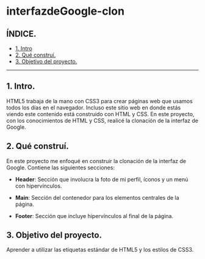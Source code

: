 # interfazdeGoogle-clon

## ÍNDICE.

* [1. Intro](https://github.com/DannySoo/interfazdeGoogle-clon/blob/main/README.md#1-intro)
* [2. Qué construí.](https://github.com/DannySoo/interfazdeGoogle-clon/blob/main/README.md#2-qu%C3%A9-constru%C3%AD)
* [3. Objetivo del proyecto.](https://github.com/DannySoo/interfazdeGoogle-clon/blob/main/README.md#3-objetivo-del-proyecto)

****

## 1. Intro. 
HTML5 trabaja de la mano con CSS3 para crear páginas web que usamos todos los días en el navegador. Incluso este sitio web en donde estás viendo este contenido está construido con HTML y CSS.
En este proyecto, con los conocimientos de HTML y CSS, realicé la clonación de la interfaz de Google. 

## 2. Qué construí. 
En este proyecto me enfoqué en construir la clonación de la interfaz de Google. Contiene las siguientes secciones:
* **Header**: Sección que involucra la foto de mi perfil, íconos y un menú con hipervínculos.

* **Main**: Sección del contenedor para los elementos centrales de la página.

* **Footer**: Sección que incluye hipervínculos al final de la página.

## 3. Objetivo del proyecto. 
Aprender a utilizar las etiquetas estándar de HTML5 y los estilos de CSS3.
